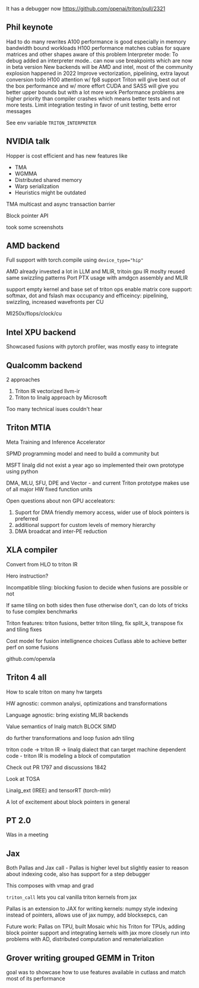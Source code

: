 It has a debugger now https://github.com/openai/triton/pull/2321


## Phil keynote

Had to do many rewrites
A100 performance is good especially in memory bandwidth bound workloads
H100 performance matches cublas for square matrices and other shapes aware of this problem
Interpreter mode: To debug added an interpreter mode.. can now use breakpoints which are now in beta version
New backends will be AMD and intel, most of the community explosion happened in 2022
Improve vectorization, pipelining, extra layout conversion
todo H100 attention w/ fp8 support
Triton will give best out of the box performance and w/ more effort CUDA and SASS will give you better upper bounds but with a lot more work
Performance problems are higher priority than compiler crashes which means better tests and not more tests. Limit integration testing in favor of unit testing, bette error messages

See env variable `TRITON_INTERPRETER`

## NVIDIA talk

Hopper is cost efficient and has new features like
* TMA
* WGMMA
* Distributed shared memory
* Warp serialization
* Heuristics might be outdated

TMA multicast and async transaction barrier 

Block pointer API 

took some screenshots


## AMD backend

Full support with torch.compile using `device_type="hip"`

AMD already invested a lot in LLM and MLIR, tritoin gpu IR moslty reused
same swizzling patterns 
Port PTX usage with amdgcn assembly and MLIR

support empty kernel and base set of triton ops
enable matrix core support: softmax, dot and fslash
max occupancy and efficeincy: pipelining, swizzling, increased wavefronts per CU

MI250x/flops/clock/cu

## Intel XPU backend

Showcased fusions with pytorch profiler, was mostly easy to integrate

## Qualcomm backend

2 approaches
1. Triton IR vectorized llvm-ir
2. Triton to linalg approach by Microsoft

Too many technical isues couldn't hear

## Triton MTIA

Meta Training and Inference Accelerator

SPMD programming model and need to build a community but 

MSFT linalg did not exist a year ago so implemented their own prototype using python

DMA, MLU, SFU, DPE and Vector - and current Triton prototype makes use of all major HW fixed function units

Open questions about non GPU acceleators: 
1. Suport for DMA friendly memory access, wider use of block pointers is preferred
2. additional support for custom levels of memory hierarchy
3. DMA broadcat and inter-PE reduction

## XLA compiler

Convert from HLO to triton IR

Hero instruction?

Incompatible tiling: blocking fusion to decide when fusions are possible or not


If same tiling on both sides then fuse otherwise don't, can do lots of tricks to fuse complex benchmarks 

Triton features: triton fusions, better triton tiling, fix split_k, transpose fix and tiling fixes

Cost model for fusion intellignence choices 
Cutlass able to achieve better perf on some fusions

github.com/openxla

## Triton 4 all

How to scale triton on many hw targets

HW agnostic: common analysi, optimizations and transformations

Language agnostic: bring existing MLIR backends

Value semantics of lnalg match BLOCK SIMD 

do further transformations and loop fusion adn tiling

triton code -> triton IR -> linalg dialect that can target machine dependent code - triton IR is modeling a block of computation

Check out PR 1797 and discussions 1842

Look at TOSA 

Linalg_ext (IREE) and tensorRT (torch-mlir)

A lot of excitement about block pointers in general

## PT 2.0

Was in a meeting

## Jax

Both Pallas and Jax call - Pallas is higher level but slightly easier to reason about indexing code, also has support for a step debugger

This composes with vmap and grad 

`triton_call` lets you cal vanilla triton kernels from jax

Pallas is an extension to JAX for writing kernels: numpy style indexing instead of pointers, allows use of jax numpy, add blocksepcs, can 

Future work: Pallas on TPU, built Mosaic whic his Triton for TPUs, adding block pointer support and integrating kernels with jax more closely run into problems with AD, distributed computation and rematerialization

## Grover writing grouped GEMM in Triton

goal was to showcase how to use features available in cutlass and match most of its performance 
